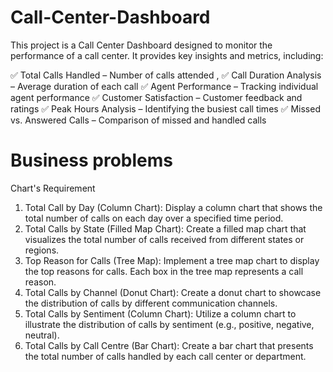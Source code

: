 # Call-Center-Dashboard
This project is a Call Center Dashboard designed to monitor the performance of a call center. It provides key insights and metrics, including:

✅ Total Calls Handled – Number of calls attended , 
✅ Call Duration Analysis – Average duration of each call
✅ Agent Performance – Tracking individual agent performance
✅ Customer Satisfaction – Customer feedback and ratings
✅ Peak Hours Analysis – Identifying the busiest call times
✅ Missed vs. Answered Calls – Comparison of missed and handled calls

# Business problems

Chart's Requirement
1. Total Call by Day (Column Chart): Display a column chart that shows the total number of calls on each day over a specified time period.
2. Total Calls by State (Filled Map Chart): Create a filled map chart that visualizes the total number of calls received from different states or regions.
3. Top Reason for Calls (Tree Map): Implement a tree map chart to display the top reasons for calls. Each box in the tree map represents a call reason.
4. Total Calls by Channel (Donut Chart): Create a donut chart to showcase the distribution of calls by different communication channels.
5. Total Calls by Sentiment (Column Chart): Utilize a column chart to illustrate the distribution of calls by sentiment (e.g., positive, negative, neutral).
6. Total Calls by Call Centre (Bar Chart): Create a bar chart that presents the total number of calls handled by each call center or department.
